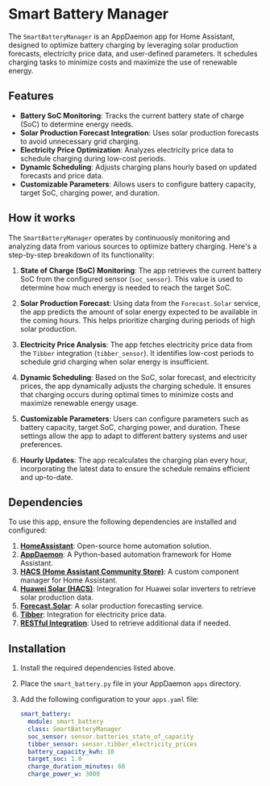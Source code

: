 # Smart Battery Manager

The `SmartBatteryManager` is an AppDaemon app for Home Assistant, designed to optimize battery charging by leveraging solar production forecasts, electricity price data, and user-defined parameters. It schedules charging tasks to minimize costs and maximize the use of renewable energy.

## Features

- **Battery SoC Monitoring**: Tracks the current battery state of charge (SoC) to determine energy needs.
- **Solar Production Forecast Integration**: Uses solar production forecasts to avoid unnecessary grid charging.
- **Electricity Price Optimization**: Analyzes electricity price data to schedule charging during low-cost periods.
- **Dynamic Scheduling**: Adjusts charging plans hourly based on updated forecasts and price data.
- **Customizable Parameters**: Allows users to configure battery capacity, target SoC, charging power, and duration.

## How it works

The `SmartBatteryManager` operates by continuously monitoring and analyzing data from various sources to optimize battery charging. Here's a step-by-step breakdown of its functionality:

1. **State of Charge (SoC) Monitoring**: The app retrieves the current battery SoC from the configured sensor (`soc_sensor`). This value is used to determine how much energy is needed to reach the target SoC.

2. **Solar Production Forecast**: Using data from the `Forecast.Solar` service, the app predicts the amount of solar energy expected to be available in the coming hours. This helps prioritize charging during periods of high solar production.

3. **Electricity Price Analysis**: The app fetches electricity price data from the `Tibber` integration (`tibber_sensor`). It identifies low-cost periods to schedule grid charging when solar energy is insufficient.

4. **Dynamic Scheduling**: Based on the SoC, solar forecast, and electricity prices, the app dynamically adjusts the charging schedule. It ensures that charging occurs during optimal times to minimize costs and maximize renewable energy usage.

5. **Customizable Parameters**: Users can configure parameters such as battery capacity, target SoC, charging power, and duration. These settings allow the app to adapt to different battery systems and user preferences.

6. **Hourly Updates**: The app recalculates the charging plan every hour, incorporating the latest data to ensure the schedule remains efficient and up-to-date.

## Dependencies

To use this app, ensure the following dependencies are installed and configured:

1. **[HomeAssistant](https://www.home-assistant.io/)**: Open-source home automation solution.
2. **[AppDaemon](https://appdaemon.readthedocs.io/en/latest/)**: A Python-based automation framework for Home Assistant.
3. **[HACS (Home Assistant Community Store)](https://hacs.xyz/)**: A custom component manager for Home Assistant.
4. **[Huawei Solar (HACS)](https://github.com/wlcrs/huawei_solar)**: Integration for Huawei solar inverters to retrieve solar production data.
5. **[Forecast.Solar](https://forecast.solar/)**: A solar production forecasting service.
6. **[Tibber](https://developer.tibber.com/)**: Integration for electricity price data.
7. **[RESTful Integration](https://www.home-assistant.io/integrations/rest/)**: Used to retrieve additional data if needed.

## Installation

1. Install the required dependencies listed above.
2. Place the `smart_battery.py` file in your AppDaemon `apps` directory.
3. Add the following configuration to your `apps.yaml` file:

   ```yaml
   smart_battery:
     module: smart_battery
     class: SmartBatteryManager
     soc_sensor: sensor.batteries_state_of_capacity
     tibber_sensor: sensor.tibber_electricity_prices
     battery_capacity_kwh: 10
     target_soc: 1.0
     charge_duration_minutes: 60
     charge_power_w: 3000